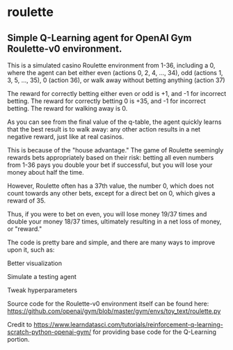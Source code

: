 # roulette

## Simple Q-Learning agent for OpenAI Gym Roulette-v0 environment.

This is a simulated casino Roulette environment from 1-36, including a 0,
where the agent can bet either even (actions 0, 2, 4, ..., 34),
odd (actions 1, 3, 5, ..., 35), 0 (action 36), or
walk away without betting anything (action 37)

The reward for correctly betting either even or odd is +1, and -1 for incorrect betting.
The reward for correctly betting 0 is +35, and -1 for incorrect betting.
The reward for walking away is 0.

As you can see from the final value of the q-table, the agent quickly learns that the best
result is to walk away: any other action results in a net negative reward,
just like at real casinos.

This is because of the "house advantage." The game of Roulette seemingly rewards bets appropriately
based on their risk: betting all even numbers from 1-36 pays you double your bet if successful,
but you will lose your money about half the time.

However, Roulette often has a 37th value, the number 0, which does not count towards any other bets,
except for a direct bet on 0, which gives a reward of 35.

Thus, if you were to bet on even, you will lose money 19/37 times and double your money 18/37 times,
ultimately resulting in a net loss of money, or "reward."

The code is pretty bare and simple, and there are many ways to improve upon it, such as:

Better visualization

Simulate a testing agent

Tweak hyperparameters


Source code for the Roulette-v0 environment itself can be found here: https://github.com/openai/gym/blob/master/gym/envs/toy_text/roulette.py


Credit to https://www.learndatasci.com/tutorials/reinforcement-q-learning-scratch-python-openai-gym/
for providing base code for the Q-Learning portion.
